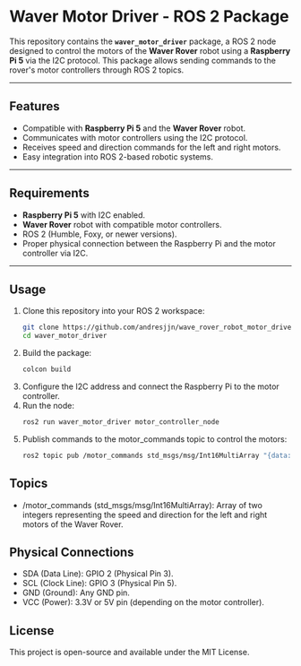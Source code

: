 # **Waver Motor Driver - ROS 2 Package**

This repository contains the **`waver_motor_driver`** package, a ROS 2 node designed to control the motors of the **Waver Rover** robot using a **Raspberry Pi 5** via the I2C protocol. This package allows sending commands to the rover's motor controllers through ROS 2 topics.

---

## **Features**
- Compatible with **Raspberry Pi 5** and the **Waver Rover** robot.
- Communicates with motor controllers using the I2C protocol.
- Receives speed and direction commands for the left and right motors.
- Easy integration into ROS 2-based robotic systems.

---

## **Requirements**
- **Raspberry Pi 5** with I2C enabled.
- **Waver Rover** robot with compatible motor controllers.
- ROS 2 (Humble, Foxy, or newer versions).
- Proper physical connection between the Raspberry Pi and the motor controller via I2C.

---

## **Usage**
1. Clone this repository into your ROS 2 workspace:
   ```bash
   git clone https://github.com/andresjjn/wave_rover_robot_motor_driver
   cd waver_motor_driver
   ```
2. Build the package:
   ```bash
   colcon build
   ```
3. Configure the I2C address and connect the Raspberry Pi to the motor controller.
4. Run the node:
   ```bash
   ros2 run waver_motor_driver motor_controller_node
   ```
5. Publish commands to the motor_commands topic to control the motors:
   ```bash
   ros2 topic pub /motor_commands std_msgs/msg/Int16MultiArray "{data: [100, -100]}"
   ```

## **Topics**
- /motor_commands (std_msgs/msg/Int16MultiArray): Array of two integers representing the speed and direction for the left and right motors of the Waver Rover.

## **Physical Connections**
- SDA (Data Line): GPIO 2 (Physical Pin 3).
- SCL (Clock Line): GPIO 3 (Physical Pin 5).
- GND (Ground): Any GND pin.
- VCC (Power): 3.3V or 5V pin (depending on the motor controller).

## **License**
This project is open-source and available under the MIT License.
